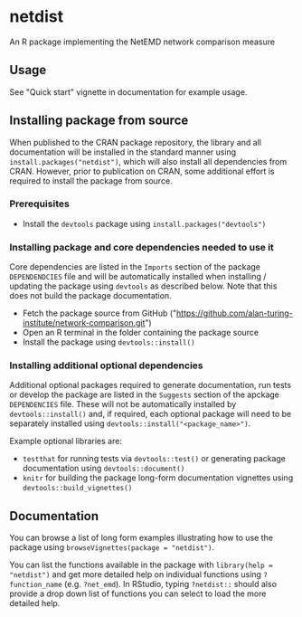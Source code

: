 # netdist
An R package implementing the NetEMD network comparison measure

## Usage
See "Quick start" vignette in documentation for example usage.

## Installing package from source
When published to the CRAN package repository, the library and all documentation
will be installed in the standard manner using `install.packages("netdist")`,
which will also install all dependencies from CRAN. However, prior to publication
on CRAN, some additional effort is required to install the package from source.

### Prerequisites
- Install the `devtools` package using `install.packages("devtools")`

### Installing package and core dependencies needed to use it
Core dependencies are listed in the `Imports` section of the package 
`DEPENDENDCIES` file and will be automatically installed when installing / 
updating the package using `devtools` as described below. Note that this does
not build the package documentation.

  - Fetch the package source from GitHub 
  ("https://github.com/alan-turing-institute/network-comparison.git")
  - Open an R terminal in the folder containing the package source
  - Install the package using `devtools::install()`
  
### Installing additional optional dependencies
Additional optional packages required to generate documentation, run tests or 
develop the package are listed in the `Suggests` section of the apckage 
`DEPENDENCIES`  file. These will not be automatically installed by 
`devtools::install()` and, if required, each optional package will need to be 
separately installed using `devtools::install("<package_name>")`.

Example optional libraries are:

- `testthat` for running tests via `devtools::test()` or generating package 
documentation using `devtools::document()`
- `knitr` for building the package long-form documentation vignettes using
`devtools::build_vignettes()`

## Documentation
You can browse a list of long form examples illustrating how to use the package
using `browseVignettes(package = "netdist")`.

You can list the functions available in the package with `library(help = "netdist")`
and get more detailed help on individual functions using `?function_name` (e.g.
`?net_emd`). In RStudio, typing `?netdist::` should also provide a drop down list
of functions you can select to load the more detailed help.